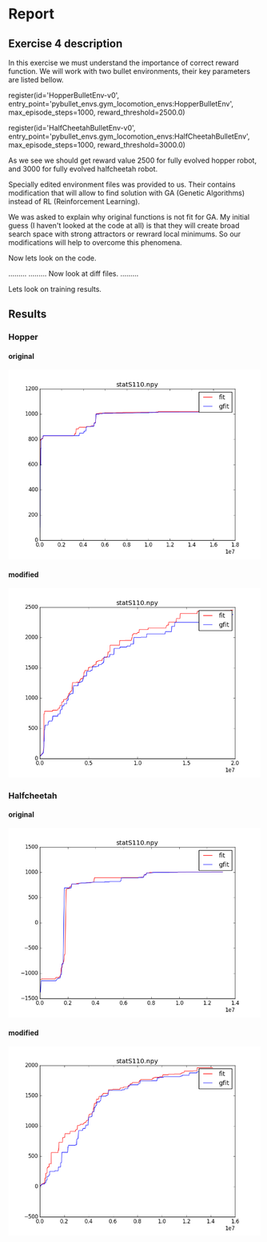 # Report

## Exercise 4 description

In this exercise we must understand the importance of correct reward function.
We will work with two bullet environments, their key parameters are listed bellow.

register(id='HopperBulletEnv-v0',
         entry_point='pybullet_envs.gym_locomotion_envs:HopperBulletEnv',
         max_episode_steps=1000,
         reward_threshold=2500.0)

register(id='HalfCheetahBulletEnv-v0',
         entry_point='pybullet_envs.gym_locomotion_envs:HalfCheetahBulletEnv',
         max_episode_steps=1000,
         reward_threshold=3000.0)

As we see we should get reward value 2500 for fully evolved hopper robot, and 3000 for fully evolved halfcheetah robot.

Specially edited environment files was provided to us. Their contains modification that will allow to find solution with GA (Genetic Algorithms) instead of RL (Reinforcement Learning).

We was asked to explain why original functions is not fit for GA. My initial guess (I haven't looked at the code at all) is that they will create broad search space with strong attractors or rewrard local minimums. So our modifications will help to overcome this phenomena.

Now lets look on the code.

.........
.........
Now look at diff files.
.........

Lets look on training results.

## Results

### Hopper
#### original
![Graph of original hopper](https://github.com/d-desiatkin/Behavioral_robotics/blob/master/Lesson3/Exercise4/hopper/original.png)
#### modified
![Graph of modified hopper](https://github.com/d-desiatkin/Behavioral_robotics/blob/master/Lesson3/Exercise4/hopper/modified.png)

### Halfcheetah
#### original
![Graph of original halfcheetah](https://github.com/d-desiatkin/Behavioral_robotics/blob/master/Lesson3/Exercise4/halfcheetah/original.png)
#### modified
![Graph of modified halfcheetah](https://github.com/d-desiatkin/Behavioral_robotics/blob/master/Lesson3/Exercise4/halfcheetah/modified.png)

